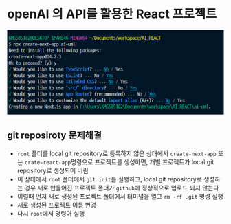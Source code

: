 # openAI 의 API를 활용한 React 프로젝트

![alt text](image.png)

## git reposiroty 문제해결

- `root` 폴더를 local git repository로 등록하지 않은 상태에서 `create-next-app` 또는 `crate-react-app`명령으로 프로젝트를 생성하면, 개별 프로젝트가 local git repository로 생성되어 버림
- 이 상태에서 `root` 폴더에서 `git init`를 실행하고, local git repository로 생성하는 경우 새로 만들어진 프로젝트 폴더가 `github`에 정상적으로 업로드 되지 않는다
- 이럴때 먼저 새로 생성된 프로젝트 폴더에서 터미널을 열고 `rm -rf .git` 명령 실행
- 새로 생성된 프로젝트 이름 변경
- 다시 `root`에서 명령어 실행
